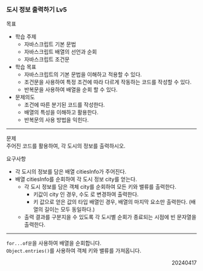 ### 도시 정보 출력하기 Lv5
목표  
- 학습 주제
  - 자바스크립트 기본 문법
  - 자바스크립트 배열의 선언과 순회
  - 자바스크립트 조건문
- 학습 목표
  - 자바스크립트의 기본 문법을 이해하고 적용할 수 있다.
  - 조건문을 사용하여 특정 조건에 따라 다르게 작동하는 코드를 작성할 수 있다.
  - 반복문을 사용하여 배열을 순회 할 수 있다.
- 문제의도
  - 조건에 따른 분기된 코드를 작성한다.
  - 배열의 특성을 이해하고 활용한다.
  - 반복문의 사용 방법을 익힌다.
---
문제  
주어진 코드를 활용하여, 각 도시의 정보를 출력하시오.  

요구사항
- 각 도시의 정보를 담은 배열 citiesInfo가 주어진다.
- 배열 citiesInfo를 순회하여 각 도시 정보 city를 얻는다.
  - 각 도시 정보를 담은 객체 city를 순회하여 모든 키와 밸류를 출력한다.
    - 키값이 city 인 경우, 수도 로 변경하여 출력한다.
    - 키 값으로 얻은 값의 타입 배열인 경우, 배열의 마지막 요소만 출력한다. (배열의 길이는 모두 동일하다.)
  - 출력 결과를 구분지을 수 있도록 각 도시별 순회가 종료되는 시점에 빈 문자열을 출력한다.
---
`for...of문`을 사용하여 배열을 순회합니다.  
`Object.entries()`를 사용하여 객체 키와 밸류를 가져옵니다.
<div style="text-align: right">20240417</div>